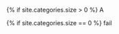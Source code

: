 {% if site.categories.size > 0 %}
    <html>
    A
    </html>

{% if site.categories.size == 0 %}
    <html>
    fail
    </html>